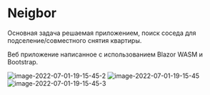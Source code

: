 # Neigbor
Основная задача решаемая приложением, поиск соседа для подселение/совместного снятия квартиры.

Веб приложение написанное с использованием Blazor WASM и Bootstrap.

<img src="https://i.ibb.co/8gbrZwm/image-2022-07-01-19-15-45-2.png" alt="image-2022-07-01-19-15-45-2" border="0">
<img src="https://i.ibb.co/dk8FhWx/image-2022-07-01-19-15-45.png" alt="image-2022-07-01-19-15-45" border="0">
<img src="https://i.ibb.co/D90HSg2/image-2022-07-01-19-15-45-3.png" alt="image-2022-07-01-19-15-45-3" border="0">
